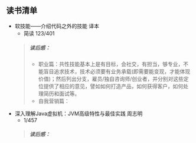 ## 读书清单

- 软技能——介绍代码之外的技能 译本
  - 简读 123/401
  >##### 读后感：
  >-  职业篇：共性技能基本上是有目标，会社交，有担当，够专业，不能盲目追求技术，技术必须要有业务承载(即需要能变现，才能体现价值)；然后列出分支，雇员/独自咨询师/创业者，并分别对这些定位提供了相应的意见，譬如如何打造产品，如何获得客户，如何处理简历和面试等。
  > - 自我营销篇：
- 深入理解Java虚拟机：JVM高级特性与最佳实践  周志明
  - 1/457
  >##### 读后感：